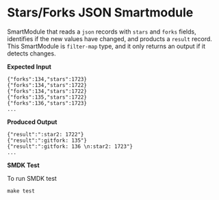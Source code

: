 # Stars/Forks JSON Smartmodule

SmartModule that reads a `json` records with `stars` and `forks` fields, identifies if the new values have changed, and products a `result` record. This SmartModule is `filter-map` type, and it only returns an output if it detects changes.

**Expected Input**

```
{"forks":134,"stars":1723}
{"forks":134,"stars":1722}
{"forks":134,"stars":1722}
{"forks":135,"stars":1722}
{"forks":136,"stars":1723}
...
```

**Produced Output**

```
{"result":":star2: 1722"}
{"result":":gitfork: 135"}
{"result":":gitfork: 136 \n:star2: 1723"}
...
```

**SMDK Test**

To run SMDK test

```
make test
```